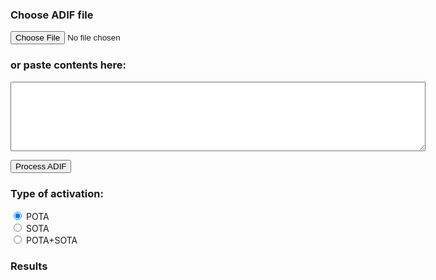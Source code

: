<script src="https://ajax.googleapis.com/ajax/libs/jquery/3.6.0/jquery.min.js"></script>
<script type="text/javascript" src="adif-parser.umd.min.js"></script>
<script type="text/javascript" src="chaser_data_pota.js"></script>
<script type="text/javascript" src="chaser_data_sota.js"></script>
<script type="text/javascript" src="process-pota.js"></script>

<span id="lastUpdatedSpan"></span>

### Choose ADIF file

<input type='file' onchange='onChooseFile(event, onFileLoad.bind(this, "adif_contents"))' />

### or paste contents here:

<textarea id="adif_contents" name="adif_contents" rows="7" cols="80">
</textarea>
<button onclick="processAdif()">Process ADIF</button>

### Type of activation:

<input type="radio" id="pota" name="pota_or_sota" value="pota" checked>
<label for="pota">POTA</label><br>
<input type="radio" id="sota" name="pota_or_sota" value="sota">
<label for="sota">SOTA</label><br>
<input type="radio" id="both" name="pota_or_sota" value="both">
<label for="both">POTA+SOTA</label>

### Results

<span id="status"></span>

<ul id="results_list">
</ul>

